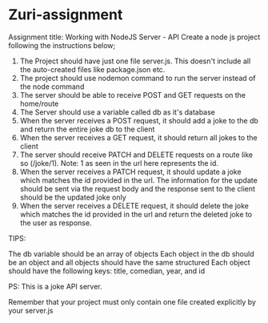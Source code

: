 # Zuri-assignment
Assignment title: Working with NodeJS Server - API
Create a node js project following the instructions below;

1. The Project should have just one file server.js. This doesn't include all the auto-created files like package.json etc.
2. The project should use nodemon command to run the server instead of the node command
3. The server should be able to receive POST and GET requests on the home/route
4. The Server should use a variable called db as it's database
5. When the server receives a POST request, it should add a joke to the db and return the entire joke db to the client
6. When the server receives a GET request, it should return all jokes to the client
7. The server should receive PATCH and DELETE requests on a route like so (/joke/1). Note: 1 as seen in the url here represents the id.
8. When the server receives a PATCH request, it should update a joke which matches the id provided in the url. The information for the update should be sent via the request body and the response sent to the client should be the updated joke only
9. When the server receives a DELETE request, it should delete the joke which matches the id provided in the url and return the deleted joke to the user as response.

TIPS:

The db variable should be an array of objects
Each object in the db should be an object and all objects should have the same structured
Each object should have the following keys: title, comedian, year, and id

PS: This is a joke API server.

Remember that your project must only contain one file created explicitly by your server.js

